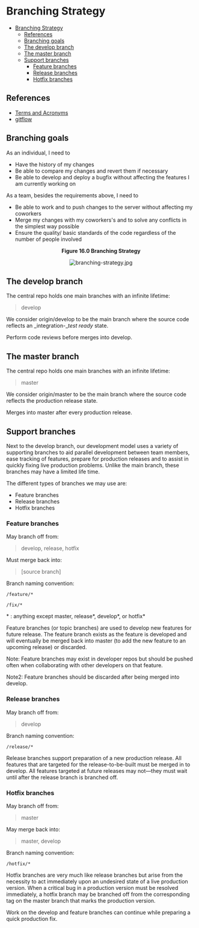 # Branching Strategy
- [Branching Strategy](#branching-strategy)
  - [References](#references)
  - [Branching goals](#branching-goals)
  - [The develop branch](#the-develop-branch)
  - [The master branch](#the-master-branch)
  - [Support branches](#support-branches)
    - [Feature branches](#feature-branches)
    - [Release branches](#release-branches)
    - [Hotfix branches](#hotfix-branches)

## References
- [Terms and Acronyms](./terms.md#source-code-management-scm)
- [gitflow](https://datasift.github.io/gitflow/IntroducingGitFlow.html)

## Branching goals

As an individual, I need to

- Have the history of my changes
- Be able to compare my changes and revert them if necessary
- Be able to develop and deploy a bugfix without affecting the features I am currently working on

As a team, besides the requirements above, I need to

- Be able to work and to push changes to the server without affecting my coworkers
- Merge my changes with my coworkers&#39;s and to solve any conflicts in the simplest way possible
- Ensure the quality/ basic standards of the code regardless of the number of people involved

<center>

**Figure 16.0 Branching Strategy**

![branching-strategy.jpg](./.attachments/branching-strategy.jpg)

</center>

## The develop branch

The central repo holds one main branches with an infinite lifetime:

> develop

We consider origin/develop to be the main branch where the source code reflects an _integration-__test ready_ state.

Perform code reviews before merges into develop.

## The master branch

The central repo holds one main branches with an infinite lifetime:

> master

We consider origin/master to be the main branch where the source code reflects the production release state.

Merges into master after every production release.

## Support branches

Next to the develop branch, our development model uses a variety of supporting branches to aid parallel development between team members, ease tracking of features, prepare for production releases and to assist in quickly fixing live production problems. Unlike the main branch, these branches may have a limited life time.

The different types of branches we may use are:

- Feature branches
- Release branches
- Hotfix branches

### Feature branches

May branch off from:

>develop, release, hotfix

Must merge back into:

> [source branch]

Branch naming convention:
```
/feature/*

/fix/*
```
\* : anything except master, release\*, develop\*, or hotfix\*

Feature branches (or topic branches) are used to develop new features for future release. The feature branch exists as the feature is developed and will eventually be merged back into master (to add the new feature to an upcoming release) or discarded.

Note: Feature branches may exist in developer repos but should be pushed often when collaborating with other developers on that feature.

Note2: Feature branches should be discarded after being merged into develop.

### Release branches

May branch off from:

> develop

Branch naming convention:
```
/release/*
```
Release branches support preparation of a new production release. All features that are targeted for the release-to-be-built must be merged in to develop. All features targeted at future releases may not—they must wait until after the release branch is branched off.

### Hotfix branches

May branch off from:

> master

May merge back into:

> master, develop

Branch naming convention:
```
/hotfix/*
```
Hotfix branches are very much like release branches but arise from the necessity to act immediately upon an undesired state of a live production version. When a critical bug in a production version must be resolved immediately, a hotfix branch may be branched off from the corresponding tag on the master branch that marks the production version.

Work on the develop and feature branches can continue while preparing a quick production fix.